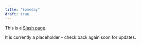```yaml
---
title: "Someday"
draft: true
---
```


This is a [Slash page](https://slashpages.net/#someday).

It is currently a placeholder - check back again soon for updates.
